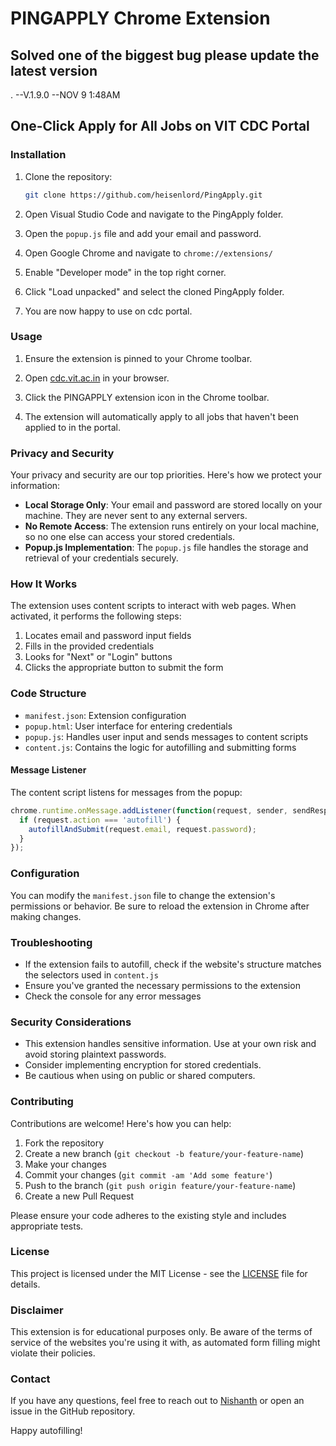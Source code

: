 # PINGAPPLY Chrome Extension
## Solved one of the biggest bug please update the latest version 
.                                           --V.1.9.0 --NOV 9 1:48AM
## One-Click Apply for All Jobs on VIT CDC Portal

### Installation

1. Clone the repository:
   ```bash
   git clone https://github.com/heisenlord/PingApply.git
   ```

2. Open Visual Studio Code and navigate to the PingApply folder.

3. Open the `popup.js` file and add your email and password.

4. Open Google Chrome and navigate to `chrome://extensions/`

5. Enable "Developer mode" in the top right corner.

6. Click "Load unpacked" and select the cloned PingApply folder.
7. You are now happy to use on cdc portal.

### Usage

1. Ensure the extension is pinned to your Chrome toolbar.

2. Open [cdc.vit.ac.in](https://cdc.vit.ac.in) in your browser.

3. Click the PINGAPPLY extension icon in the Chrome toolbar.

4. The extension will automatically apply to all jobs that haven't been applied to in the portal.

### Privacy and Security

Your privacy and security are our top priorities. Here's how we protect your information:

- **Local Storage Only**: Your email and password are stored locally on your machine. They are never sent to any external servers.
- **No Remote Access**: The extension runs entirely on your local machine, so no one else can access your stored credentials.
- **Popup.js Implementation**: The `popup.js` file handles the storage and retrieval of your credentials securely.

### How It Works

The extension uses content scripts to interact with web pages. When activated, it performs the following steps:

1. Locates email and password input fields
2. Fills in the provided credentials
3. Looks for "Next" or "Login" buttons
4. Clicks the appropriate button to submit the form

### Code Structure

- `manifest.json`: Extension configuration
- `popup.html`: User interface for entering credentials
- `popup.js`: Handles user input and sends messages to content scripts
- `content.js`: Contains the logic for autofilling and submitting forms

#### Message Listener

The content script listens for messages from the popup:

```javascript
chrome.runtime.onMessage.addListener(function(request, sender, sendResponse) {
  if (request.action === 'autofill') {
    autofillAndSubmit(request.email, request.password);
  }
});
```

### Configuration

You can modify the `manifest.json` file to change the extension's permissions or behavior. Be sure to reload the extension in Chrome after making changes.

### Troubleshooting

- If the extension fails to autofill, check if the website's structure matches the selectors used in `content.js`
- Ensure you've granted the necessary permissions to the extension
- Check the console for any error messages

### Security Considerations

- This extension handles sensitive information. Use at your own risk and avoid storing plaintext passwords.
- Consider implementing encryption for stored credentials.
- Be cautious when using on public or shared computers.

### Contributing

Contributions are welcome! Here's how you can help:

1. Fork the repository
2. Create a new branch (`git checkout -b feature/your-feature-name`)
3. Make your changes
4. Commit your changes (`git commit -am 'Add some feature'`)
5. Push to the branch (`git push origin feature/your-feature-name`)
6. Create a new Pull Request

Please ensure your code adheres to the existing style and includes appropriate tests.

### License

This project is licensed under the MIT License - see the [LICENSE](LICENSE) file for details.

### Disclaimer

This extension is for educational purposes only. Be aware of the terms of service of the websites you're using it with, as automated form filling might violate their policies.

### Contact

If you have any questions, feel free to reach out to [Nishanth](https://nishanthreddy.vercel.app/) or open an issue in the GitHub repository.

Happy autofilling!
